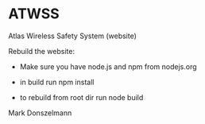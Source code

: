ATWSS
=====

Atlas Wireless Safety System (website)

Rebuild the website:

- Make sure you have node.js and npm from nodejs.org
- in build run 
npm install

- to rebuild from root dir run
node build


Mark Donszelmann
